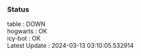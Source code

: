 ### Status


table : DOWN  
hogwarts : OK  
icy-bot : OK  
Latest Update : 2024-03-13 03:10:05.532914
